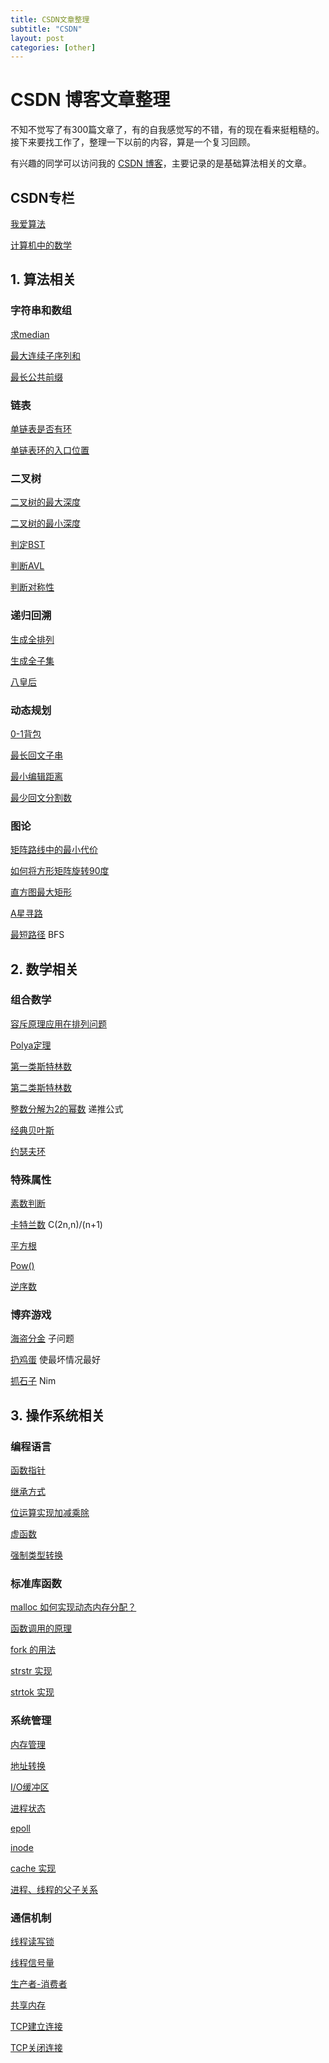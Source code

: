 ```yaml
---
title: CSDN文章整理
subtitle: "CSDN"
layout: post
categories: [other]
---
```


# CSDN 博客文章整理
不知不觉写了有300篇文章了，有的自我感觉写的不错，有的现在看来挺粗糙的。接下来要找工作了，整理一下以前的内容，算是一个复习回顾。

有兴趣的同学可以访问我的 [CSDN 博客](http://blog.csdn.net/ojshilu)，主要记录的是基础算法相关的文章。


## CSDN专栏

[我爱算法](http://blog.csdn.net/column/details/ilovealgorithm.html)

[计算机中的数学](http://blog.csdn.net/column/details/beautyofmath.html)


## 1. 算法相关

### 字符串和数组

[求median](http://blog.csdn.net/ojshilu/article/details/15027309)

[最大连续子序列和](http://blog.csdn.net/ojshilu/article/details/14521083)

[最长公共前缀](http://blog.csdn.net/ojshilu/article/details/12882835)

### 链表

[单链表是否有环](http://blog.csdn.net/ojshilu/article/details/14231403)

[单链表环的入口位置](http://blog.csdn.net/ojshilu/article/details/16890929)

### 二叉树

[二叉树的最大深度](http://blog.csdn.net/ojshilu/article/details/14226303)

[二叉树的最小深度](http://blog.csdn.net/ojshilu/article/details/16826831)

[判定BST](http://blog.csdn.net/ojshilu/article/details/16827593)

[判断AVL](http://blog.csdn.net/ojshilu/article/details/15338075)

[判断对称性](http://blog.csdn.net/ojshilu/article/details/14451907)

### 递归回溯

[生成全排列](http://blog.csdn.net/ojshilu/article/details/15827291)

[生成全子集](http://blog.csdn.net/ojshilu/article/details/19432465)

[八皇后](http://blog.csdn.net/ojshilu/article/details/14005399)

### 动态规划

[0-1背包](http://blog.csdn.net/ojshilu/article/details/12905641)

[最长回文子串](http://blog.csdn.net/ojshilu/article/details/12155529)

[最小编辑距离](http://blog.csdn.net/ojshilu/article/details/20544997)

[最少回文分割数](http://blog.csdn.net/ojshilu/article/details/22756623)

### 图论

[矩阵路线中的最小代价](http://blog.csdn.net/ojshilu/article/details/16114843)

[如何将方形矩阵旋转90度](http://blog.csdn.net/ojshilu/article/details/16963103)

[直方图最大矩形](http://blog.csdn.net/ojshilu/article/details/19573647)

[A星寻路](http://blog.csdn.net/ojshilu/article/details/28237417)

[最短路径](http://blog.csdn.net/ojshilu/article/details/22810511) BFS



## 2. 数学相关

### 组合数学

[容斥原理应用在排列问题](http://blog.csdn.net/ojshilu/article/details/16860575)

[Polya定理](http://blog.csdn.net/ojshilu/article/details/15378645)

[第一类斯特林数](http://blog.csdn.net/ojshilu/article/details/16839631)

[第二类斯特林数](http://blog.csdn.net/ojshilu/article/details/16360201)

[整数分解为2的幂数](http://blog.csdn.net/ojshilu/article/details/16344121) 递推公式

[经典贝叶斯](http://blog.csdn.net/ojshilu/article/details/12905421)

[约瑟夫环](http://blog.csdn.net/ojshilu/article/details/11715117)

### 特殊属性

[素数判断](http://blog.csdn.net/ojshilu/article/details/16877937)

[卡特兰数](http://blog.csdn.net/ojshilu/article/details/14649353) C(2n,n)/(n+1)

[平方根](http://blog.csdn.net/ojshilu/article/details/12905509)

[Pow()](http://blog.csdn.net/ojshilu/article/details/17029255)

[逆序数](http://blog.csdn.net/ojshilu/article/details/17489519)

### 博弈游戏

[海盗分金](http://blog.csdn.net/ojshilu/article/details/13996719) 子问题

[扔鸡蛋](http://blog.csdn.net/ojshilu/article/details/12966583) 使最坏情况最好

[抓石子](http://blog.csdn.net/ojshilu/article/details/16812173)  Nim






## 3. 操作系统相关

### 编程语言

[函数指针](http://blog.csdn.net/ojshilu/article/details/13015105)

[继承方式](http://blog.csdn.net/ojshilu/article/details/12905695)

[位运算实现加减乘除](http://blog.csdn.net/ojshilu/article/details/11179911)

[虚函数](http://blog.csdn.net/ojshilu/article/details/24723221)

[强制类型转换](http://blog.csdn.net/ojshilu/article/details/17118259)

### 标准库函数

[malloc 如何实现动态内存分配？](http://blog.csdn.net/ojshilu/article/details/17001165)

[函数调用的原理](http://blog.csdn.net/ojshilu/article/details/17022065)

[fork 的用法](http://blog.csdn.net/ojshilu/article/details/13094347)

[strstr 实现](http://blog.csdn.net/ojshilu/article/details/27645725)

[strtok 实现](http://blog.csdn.net/ojshilu/article/details/23962557)

### 系统管理

[内存管理](http://blog.csdn.net/ojshilu/article/details/13512381)

[地址转换](http://blog.csdn.net/ojshilu/article/details/21703407)

[I/O缓冲区](http://blog.csdn.net/ojshilu/article/details/13168683)

[进程状态](http://blog.csdn.net/ojshilu/article/details/24100953)

[epoll](http://blog.csdn.net/ojshilu/article/details/23264667)

[inode](http://blog.csdn.net/ojshilu/article/details/22669119)

[cache 实现](http://blog.csdn.net/ojshilu/article/details/22648729)

[进程、线程的父子关系](https://blog.csdn.net/ojshilu/article/details/39320381)

### 通信机制

[线程读写锁](http://blog.csdn.net/ojshilu/article/details/25244389)

[线程信号量](http://blog.csdn.net/ojshilu/article/details/23609701)

[生产者-消费者](http://blog.csdn.net/ojshilu/article/details/24596133)

[共享内存](http://blog.csdn.net/ojshilu/article/details/23341347)

[TCP建立连接](http://blog.csdn.net/ojshilu/article/details/24392821)

[TCP关闭连接](http://blog.csdn.net/ojshilu/article/details/26733967)
